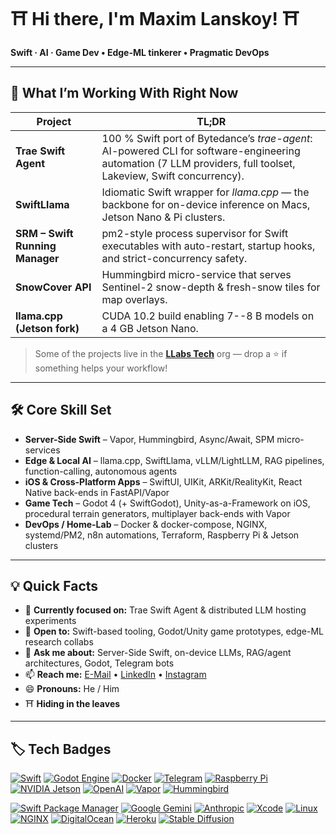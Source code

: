 # ⛩️ Hi there, I'm Maxim Lanskoy! ⛩️  
**Swift · AI · Game Dev • Edge-ML tinkerer • Pragmatic DevOps**

---

## 🚀 What I’m Working With Right Now
| Project | TL;DR |
| ------- | ----- |
| **Trae Swift Agent** | 100 % Swift port of Bytedance’s *trae-agent*: AI-powered CLI for software-engineering automation (7 LLM providers, full toolset, Lakeview, Swift concurrency). |
| **SwiftLlama** | Idiomatic Swift wrapper for *llama.cpp* — the backbone for on-device inference on Macs, Jetson Nano & Pi clusters. |
| **SRM – Swift Running Manager** | pm2-style process supervisor for Swift executables with auto-restart, startup hooks, and strict-concurrency safety. |
| **SnowCover API** | Hummingbird micro-service that serves Sentinel-2 snow-depth & fresh-snow tiles for map overlays. |
| **llama.cpp (Jetson fork)** | CUDA 10.2 build enabling 7--8 B models on a 4 GB Jetson Nano. |

> Some of the projects live in the **[LLabs Tech](https://github.com/LLabsTech)** org — drop a ⭐ if something helps your workflow!

---

## 🛠 Core Skill Set

- **Server-Side Swift** – Vapor, Hummingbird, Async/Await, SPM micro-services  
- **Edge & Local AI** – llama.cpp, SwiftLlama, vLLM/LightLLM, RAG pipelines, function-calling, autonomous agents  
- **iOS & Cross-Platform Apps** – SwiftUI, UIKit, ARKit/RealityKit, React Native back-ends in FastAPI/Vapor  
- **Game Tech** – Godot 4 (+ SwiftGodot), Unity-as-a-Framework on iOS, procedural terrain generators, multiplayer back-ends with Vapor  
- **DevOps / Home-Lab** – Docker & docker-compose, NGINX, systemd/PM2, n8n automations, Terraform, Raspberry Pi & Jetson clusters  

---

## 💡 Quick Facts

- 🔭 **Currently focused on:** Trae Swift Agent & distributed LLM hosting experiments  
- 👯 **Open to:** Swift-based tooling, Godot/Unity game prototypes, edge-ML research collabs  
- 💬 **Ask me about:** Server-Side Swift, on-device LLMs, RAG/agent architectures, Godot, Telegram bots  
- 📫 **Reach me:** [E-Mail](mailto:maximlanskoy@icloud.com) • [LinkedIn](https://ua.linkedin.com/in/maxim-lanskoy) • [Instagram](https://www.instagram.com/karl_lanskoy/)  
- 😄 **Pronouns:** He / Him  
- ⛩️ **Hiding in the leaves**

---

## 🏷 Tech Badges

[![Swift](https://img.shields.io/badge/Swift-f05138?style=flat-square&logo=swift&logoColor=white)](https://swift.org/)
[![Godot Engine](https://img.shields.io/badge/Godot-478cbf?style=flat-square&logo=godot-engine&logoColor=white)](https://godotengine.org/)
[![Docker](https://img.shields.io/badge/Docker-0db7ed?style=flat-square&logo=docker&logoColor=white)](https://www.docker.com/)
[![Telegram](https://img.shields.io/badge/Telegram-2CA5E0?style=flat-square&logo=telegram&logoColor=white)](https://telegram.org/)
[![Raspberry Pi](https://img.shields.io/badge/Raspberry_Pi-c51a4a?style=flat-square&logo=raspberry-pi&logoColor=white)](https://www.raspberrypi.com/)
[![NVIDIA Jetson](https://img.shields.io/badge/Jetson-76b900?style=flat-square&logo=nvidia&logoColor=white)](https://developer.nvidia.com/embedded/jetson)
[![OpenAI](https://img.shields.io/badge/OpenAI-412991?style=flat-square&logo=openai&logoColor=white)](https://openai.com/)
[![Vapor](https://img.shields.io/badge/Vapor-0d0d0d?style=flat-square&logo=vapor&logoColor=white)](https://vapor.codes/)
[![Hummingbird](https://img.shields.io/badge/Hummingbird-0d0d0d?style=flat-square)](https://github.com/hummingbird-project/hummingbird)

[![Swift Package Manager](https://img.shields.io/badge/SPM-f05138?style=flat-square&logo=swift&logoColor=white)](https://swift.org/package-manager/)
[![Google Gemini](https://img.shields.io/badge/Gemini-4285f4?style=flat-square&logo=google&logoColor=white)](https://ai.google.dev/)
[![Anthropic](https://img.shields.io/badge/Anthropic-0d0d0d?style=flat-square)](https://www.anthropic.com/)
[![Xcode](https://img.shields.io/badge/Xcode-0d0d0d?style=flat-square&logo=xcode&logoColor=white)](https://developer.apple.com/xcode/)
[![Linux](https://img.shields.io/badge/Linux-000000?style=flat-square&logo=linux&logoColor=white)](https://www.linux.org/)
[![NGINX](https://img.shields.io/badge/NGINX-0d0d0d?style=flat-square&logo=nginx&logoColor=white)](https://nginx.org/)
[![DigitalOcean](https://img.shields.io/badge/-DigitalOcean-black?style=flat-square&logo=digitalocean)](https://www.digitalocean.com/)
[![Heroku](https://img.shields.io/badge/-Heroku-black?style=flat-square&logo=heroku)](https://www.heroku.com/)
[![Stable Diffusion](https://img.shields.io/badge/-Stable%20Diffusion-black?style=flat-square)](https://stability.ai/)
